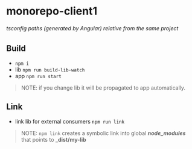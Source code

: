 # monorepo-client1
###### tsconfig paths (generated by Angular) relative from the same project

## Build ##
* `npm i`
* lib `npm run build-lib-watch`
* app `npm run start`

> NOTE: if you change lib it will be propagated to app automatically.

## Link ##
 * link lib for external consumers `npm run link`

> NOTE: `npm link` creates a symbolic link into global **_node_modules_** that points to **_dist/my-lib** 

